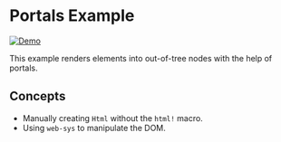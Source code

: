 # Portals Example

[![Demo](https://img.shields.io/website?label=demo&url=https%3A%2F%2Fexamples.yew.rs%2Fportals)](https://examples.yew.rs/portals)

This example renders elements into out-of-tree nodes with the help of portals.

## Concepts

- Manually creating `Html` without the `html!` macro.
- Using `web-sys` to manipulate the DOM.
